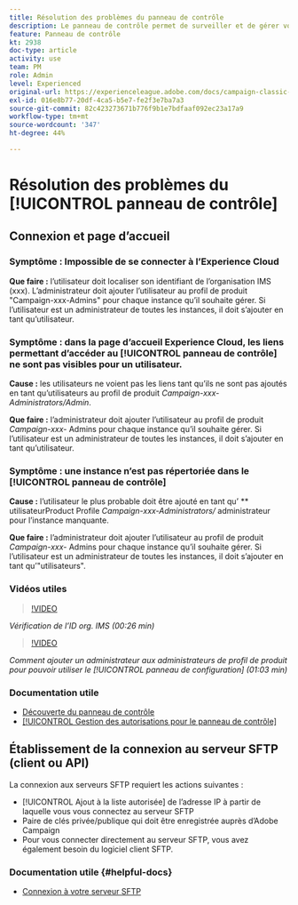 ```yaml
---
title: Résolution des problèmes du panneau de contrôle
description: Le panneau de contrôle permet de surveiller et de gérer votre capacité de stockage SFTP par instance et d’ajouter des adresses IP aux listes autorisées.
feature: Panneau de contrôle
kt: 2938
doc-type: article
activity: use
team: PM
role: Admin
level: Experienced
original-url: https://experienceleague.adobe.com/docs/campaign-classic-learn/tutorials/administrating/control-panel-acc/trouble-shooting.html
exl-id: 016e8b77-20df-4ca5-b5e7-fe2f3e7ba7a3
source-git-commit: 82c423273671b776f9b1e7bdfaaf092ec23a17a9
workflow-type: tm+mt
source-wordcount: '347'
ht-degree: 44%

---
```


# Résolution des problèmes du [!UICONTROL panneau de contrôle]

## Connexion et page d’accueil

### Symptôme : Impossible de se connecter à l’Experience Cloud

**Que faire :**
 l’utilisateur doit localiser son identifiant de l’organisation IMS (xxx). L’administrateur doit ajouter l’utilisateur au profil de produit &quot;Campaign-xxx-Admins&quot; pour chaque instance qu’il souhaite gérer. Si l’utilisateur est un administrateur de toutes les instances, il doit s’ajouter en tant qu’utilisateur.

### Symptôme : dans la page d’accueil Experience Cloud, les liens permettant d’accéder au [!UICONTROL panneau de contrôle] ne sont pas visibles pour un utilisateur.

**Cause :**
les utilisateurs ne voient pas les liens tant qu’ils ne sont pas ajoutés en tant qu’utilisateurs au profil de produit  _Campaign-xxx-Administrators/Admin_.

**Que faire :**
l’administrateur doit ajouter l’utilisateur au profil de produit  _Campaign-xxx-_  Admins pour chaque instance qu’il souhaite gérer. Si l’utilisateur est un administrateur de toutes les instances, il doit s’ajouter en tant qu’utilisateur.

### Symptôme : une instance n’est pas répertoriée dans le [!UICONTROL panneau de contrôle]

**Cause :**
l’utilisateur le plus probable doit être ajouté en tant qu’ ** utilisateurProduct Profile  _Campaign-xxx-Administrators/_ administrateur pour l’instance manquante.

**Que faire :**
l’administrateur doit ajouter l’utilisateur au profil de produit  _Campaign-xxx-_  Admins pour chaque instance qu’il souhaite gérer. Si l’utilisateur est un administrateur de toutes les instances, il doit s’ajouter en tant qu’&quot;utilisateurs&quot;.

### Vidéos utiles

>[!VIDEO](https://video.tv.adobe.com/v/27183?quality=12)

*Vérification de l’ID org. IMS (00:26 min)*

>[!VIDEO](https://video.tv.adobe.com/v/27147?quality=12)

*Comment ajouter un administrateur aux administrateurs de profil de produit pour pouvoir utiliser le [!UICONTROL panneau de configuration] (01:03 min)*

### Documentation utile

* [Découverte du panneau de contrôle](https://experienceleague.adobe.com/docs/control-panel/using/control-panel-home.html?lang=fr)
* [[!UICONTROL Gestion des autorisations pour le panneau de contrôle]](https://experienceleague.adobe.com/docs/control-panel/using/control-panel-home.html?lang=en)

## Établissement de la connexion au serveur SFTP (client ou API)

La connexion aux serveurs SFTP requiert les actions suivantes :

* [!UICONTROL Ajout à la liste autorisée] de l’adresse IP à partir de laquelle vous vous connectez au serveur SFTP
* Paire de clés privée/publique qui doit être enregistrée auprès d’Adobe Campaign
* Pour vous connecter directement au serveur SFTP, vous avez également besoin du logiciel client SFTP.

### Documentation utile {#helpful-docs}

* [Connexion à votre serveur SFTP](https://experienceleague.adobe.com/docs/control-panel/using/control-panel-home.html?lang=en)